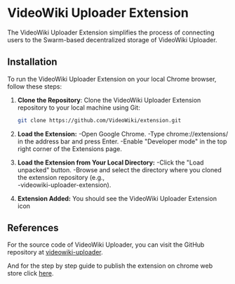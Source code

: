 # VideoWiki Uploader Extension 
The VideoWiki Uploader Extension simplifies the process of connecting users to the Swarm-based decentralized storage of VideoWiki Uploader. 


## Installation

To run the VideoWiki Uploader Extension on your local Chrome browser, follow these steps:

1. **Clone the Repository**:
    Clone the VideoWiki Uploader Extension repository to your local machine using Git:

   ```bash
   git clone https://github.com/VideoWiki/extension.git

 2. **Load the Extension:**
    -Open Google Chrome.
    -Type chrome://extensions/ in the address bar and press Enter.
    -Enable "Developer mode" in the top right corner of the Extensions page.

3. **Load the Extension from Your Local Directory:**
     -Click the "Load unpacked" button.
     -Browse and select the directory where you cloned the extension repository (e.g.,     
     -videowiki-uploader-extension).

 4. **Extension Added:**
    You should see the VideoWiki Uploader Extension icon


## References

For the source code of VideoWiki Uploader, you can visit the GitHub repository at [videowiki-uploader](https://github.com/VideoWiki/videowiki-uploader). 

And for the step by step guide to publish the extension on chrome web store click [here](https://support.google.com/chrome/a/answer/2714278?hl=en).
